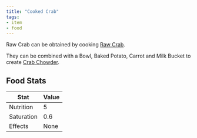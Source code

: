 ```yaml
---
title: "Cooked Crab"
tags:
- item
- food
---
```


Raw Crab can be obtained by cooking [Raw Crab](notes/item/raw_crab).

They can be combined with a Bowl, Baked Potato, Carrot and Milk Bucket to create [Crab Chowder](notes/item/crab_chowder).

## Food Stats
| Stat | Value|
|--|--|
| Nutrition | 5 |
| Saturation | 0.6 | 
| Effects | None |


